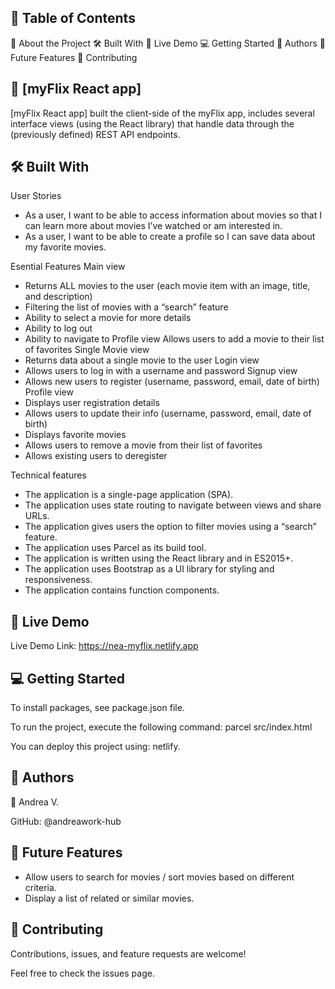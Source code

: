 📗 Table of Contents
-----
📖 About the Project
🛠 Built With
🚀 Live Demo
💻 Getting Started
👥 Authors
🔭 Future Features
🤝 Contributing

📖 [myFlix React app]
-----
[myFlix React app] built the client-side of the myFlix app, includes several interface views (using the React library) that handle data through the (previously defined) REST API endpoints.

🛠 Built With
-----
User Stories
- As a user, I want to be able to access information about movies so that I can learn more about movies I’ve watched or am interested in.
- As a user, I want to be able to create a profile so I can save data about my favorite movies.

Esential Features
Main view
- Returns ALL movies to the user (each movie item with an image, title, and description)
- Filtering the list of movies with a “search” feature
- Ability to select a movie for more details
- Ability to log out
- Ability to navigate to Profile view
 Allows users to add a movie to their list of favorites 
Single Movie view
- Returns data about a single movie to the user 
Login view
- Allows users to log in with a username and password 
Signup view
- Allows new users to register (username, password, email, date of birth) 
Profile view
- Displays user registration details
- Allows users to update their info (username, password, email, date of birth)
- Displays favorite movies
- Allows users to remove a movie from their list of favorites
- Allows existing users to deregister

Technical features
- The application is a single-page application (SPA).
- The application uses state routing to navigate between views and share URLs.
- The application gives users the option to filter movies using a “search” feature.
- The application uses Parcel as its build tool.
- The application is written using the React library and in ES2015+.
- The application uses Bootstrap as a UI library for styling and responsiveness.
- The application contains function components.

🚀 Live Demo
-----
Live Demo Link: https://nea-myflix.netlify.app


💻 Getting Started
-----
To install packages, see package.json file.

To run the project, execute the following command:
parcel src/index.html 

You can deploy this project using: netlify.

👥 Authors
-----
👤 Andrea V.

GitHub: @andreawork-hub

🔭 Future Features
-----
- Allow users to search for movies / sort movies based on different criteria.
- Display a list of related or similar movies.

🤝 Contributing
-----
Contributions, issues, and feature requests are welcome!

Feel free to check the issues page.

